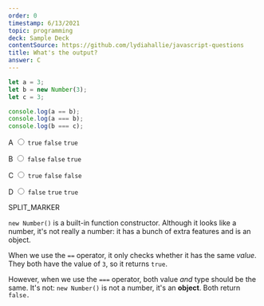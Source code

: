 ```yaml
---
order: 0
timestamp: 6/13/2021
topic: programming
deck: Sample Deck
contentSource: https://github.com/lydiahallie/javascript-questions
title: What's the output?
answer: C
---
```


```javascript
let a = 3;
let b = new Number(3);
let c = 3;

console.log(a == b);
console.log(a === b);
console.log(b === c);
```

<label for="option-A">A </label>
<span class="option-container">
<input
    type="radio"
    name="answer-option"
    id="option-A" value="A"
  />
`true` `false` `true`
</span>

<label for="option-B">B </label>
<span class="option-container">
<input
    type="radio"
    name="answer-option"
    id="option-B" value="B"
  />
`false` `false` `true`
</span>

<label for="option-C">C </label>
<span class="option-container">
<input
    type="radio"
    name="answer-option"
    id="option-C" value="C"
  />
`true` `false` `false`
</span>

<label for="option-D">D </label>
<span class="option-container">
<input
    type="radio"
    name="answer-option"
    id="option-D" value="D"
  />
`false` `true` `true`
</span>

SPLIT_MARKER

`new Number()` is a built-in function constructor. Although it looks like a number, it's not really a number: it has a bunch of extra features and is an object.

When we use the `==` operator, it only checks whether it has the same _value_. They both have the value of `3`, so it returns `true`.

However, when we use the `===` operator, both value _and_ type should be the same. It's not: `new Number()` is not a number, it's an **object**. Both return `false.`
